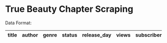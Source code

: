 # True Beauty Chapter Scraping

Data Format:

|title|author|genre|status|release_day|views|subscribers|rating|chapter|chapter_length|comments|total_comments|likes|total_likes|date|user|comment_body|post_date|upvotes|downvotes|reply_count| scrape_date|
|:---:|:----:|:---:|:----:|:---------:|:---:|:---------:|:----:|:-----:|:------------:|:------:|:-------------|:---:|:---------:|:--:|:--:|:----------:|:-------:|:-----:|:-------:|:---------:|:----------:|
